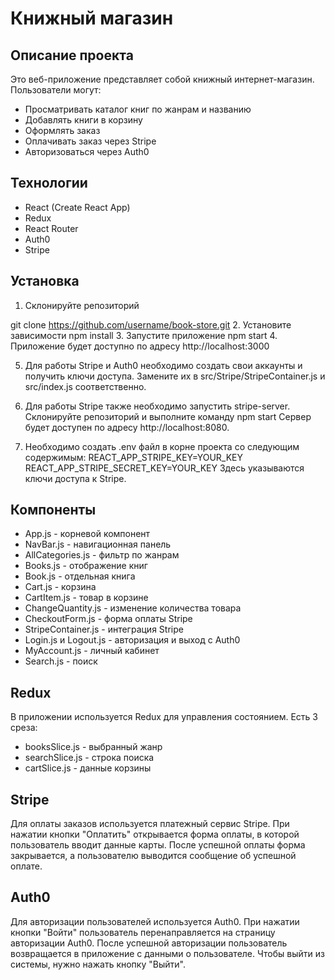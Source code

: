 # Книжный магазин 
 
## Описание проекта 
 
Это веб-приложение представляет собой книжный интернет-магазин. Пользователи могут: 
 
- Просматривать каталог книг по жанрам и названию 
- Добавлять книги в корзину 
- Оформлять заказ 
- Оплачивать заказ через Stripe 
- Авторизоваться через Auth0 
 
## Технологии 
 
- React (Create React App) 
- Redux 
- React Router 
- Auth0 
- Stripe 
 
## Установка 
 
1. Склонируйте репозиторий 

git clone https://github.com/username/book-store.git
2. Установите зависимости
npm install
3. Запустите приложение
npm start
4. Приложение будет доступно по адресу http://localhost:3000

5. Для работы Stripe и Auth0 необходимо создать свои аккаунты и получить ключи доступа. Замените их в src/Stripe/StripeContainer.js и src/index.js соответственно.

6. Для работы Stripe также необходимо запустить stripe-server. Склонируйте репозиторий и выполните команду
npm start
Сервер будет доступен по адресу http://localhost:8080.

7. Необходимо создать .env файл в корне проекта со следующим содержимым:
REACT_APP_STRIPE_KEY=YOUR_KEY 
REACT_APP_STRIPE_SECRET_KEY=YOUR_KEY
Здесь указываются ключи доступа к Stripe. 
 
## Компоненты 
 
- App.js - корневой компонент 
- NavBar.js - навигационная панель 
- AllCategories.js - фильтр по жанрам 
- Books.js - отображение книг 
- Book.js - отдельная книга 
- Cart.js - корзина 
- CartItem.js - товар в корзине 
- ChangeQuantity.js - изменение количества товара 
- CheckoutForm.js - форма оплаты Stripe 
- StripeContainer.js - интеграция Stripe 
- Login.js и Logout.js - авторизация и выход с Auth0 
- MyAccount.js - личный кабинет 
- Search.js - поиск 
 
## Redux 
 
В приложении используется Redux для управления состоянием. Есть 3 среза: 
 
- booksSlice.js - выбранный жанр 
- searchSlice.js - строка поиска 
- cartSlice.js - данные корзины 
 
## Stripe 
 
Для оплаты заказов используется платежный сервис Stripe. При нажатии кнопки "Оплатить" открывается форма оплаты, в которой пользователь вводит данные карты. После успешной оплаты форма закрывается, а пользователю выводится сообщение об успешной оплате. 
 
## Auth0 
 
Для авторизации пользователей используется Auth0. При нажатии кнопки "Войти" пользователь перенаправляется на страницу авторизации Auth0. После успешной авторизации пользователь возвращается в приложение с данными о пользователе. Чтобы выйти из системы, нужно нажать кнопку "Выйти".